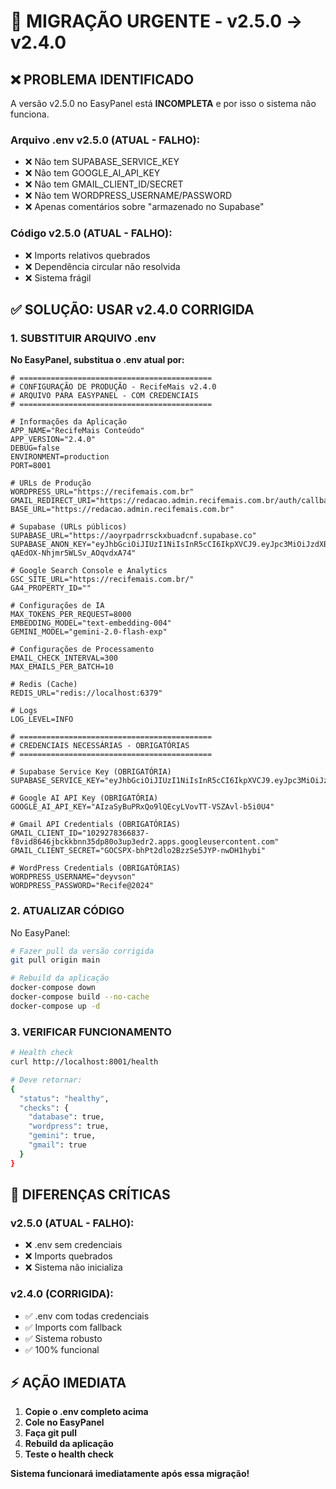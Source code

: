 # 🚨 MIGRAÇÃO URGENTE - v2.5.0 → v2.4.0

## ❌ PROBLEMA IDENTIFICADO

A versão v2.5.0 no EasyPanel está **INCOMPLETA** e por isso o sistema não funciona.

### Arquivo .env v2.5.0 (ATUAL - FALHO):
- ❌ Não tem SUPABASE_SERVICE_KEY
- ❌ Não tem GOOGLE_AI_API_KEY  
- ❌ Não tem GMAIL_CLIENT_ID/SECRET
- ❌ Não tem WORDPRESS_USERNAME/PASSWORD
- ❌ Apenas comentários sobre "armazenado no Supabase"

### Código v2.5.0 (ATUAL - FALHO):
- ❌ Imports relativos quebrados
- ❌ Dependência circular não resolvida
- ❌ Sistema frágil

## ✅ SOLUÇÃO: USAR v2.4.0 CORRIGIDA

### 1. SUBSTITUIR ARQUIVO .env

**No EasyPanel, substitua o .env atual por:**

```env
# ===========================================
# CONFIGURAÇÃO DE PRODUÇÃO - RecifeMais v2.4.0
# ARQUIVO PARA EASYPANEL - COM CREDENCIAIS
# ===========================================

# Informações da Aplicação
APP_NAME="RecifeMais Conteúdo"
APP_VERSION="2.4.0"
DEBUG=false
ENVIRONMENT=production
PORT=8001

# URLs de Produção
WORDPRESS_URL="https://recifemais.com.br"
GMAIL_REDIRECT_URI="https://redacao.admin.recifemais.com.br/auth/callback"
BASE_URL="https://redacao.admin.recifemais.com.br"

# Supabase (URLs públicos)
SUPABASE_URL="https://aoyrpadrrsckxbuadcnf.supabase.co"
SUPABASE_ANON_KEY="eyJhbGciOiJIUzI1NiIsInR5cCI6IkpXVCJ9.eyJpc3MiOiJzdXBhYmFzZSIsInJlZiI6ImFveXJwYWRycnNja3hidWFkY25mIiwicm9sZSI6ImFub24iLCJpYXQiOjE3NTA4MDY5MTksImV4cCI6MjA2NjM4MjkxOX0.BAkMkcWzUeLL9_G-qAEdOX-Nhjmr5WLSv_AOqvdxA74"

# Google Search Console e Analytics
GSC_SITE_URL="https://recifemais.com.br/"
GA4_PROPERTY_ID=""

# Configurações de IA
MAX_TOKENS_PER_REQUEST=8000
EMBEDDING_MODEL="text-embedding-004"
GEMINI_MODEL="gemini-2.0-flash-exp"

# Configurações de Processamento
EMAIL_CHECK_INTERVAL=300
MAX_EMAILS_PER_BATCH=10

# Redis (Cache)
REDIS_URL="redis://localhost:6379"

# Logs
LOG_LEVEL=INFO

# ===========================================
# CREDENCIAIS NECESSÁRIAS - OBRIGATÓRIAS
# ===========================================

# Supabase Service Key (OBRIGATÓRIA)
SUPABASE_SERVICE_KEY="eyJhbGciOiJIUzI1NiIsInR5cCI6IkpXVCJ9.eyJpc3MiOiJzdXBhYmFzZSIsInJlZiI6ImFveXJwYWRycnNja3hidWFkY25mIiwicm9sZSI6InNlcnZpY2Vfcm9sZSIsImlhdCI6MTc1MDgwNjkxOSwiZXhwIjoyMDY2MzgyOTE5fQ.EWx1wZZutcONrJYSzF2r1mvuav0KilXuPOOoWJYjAyc"

# Google AI API Key (OBRIGATÓRIA)
GOOGLE_AI_API_KEY="AIzaSyBuPRxQo9lQEcyLVovTT-VSZAvl-b5i0U4"

# Gmail API Credentials (OBRIGATÓRIAS)
GMAIL_CLIENT_ID="1029278366837-f8vid8646jbckkbnn35dp80o3up3edr2.apps.googleusercontent.com"
GMAIL_CLIENT_SECRET="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"

# WordPress Credentials (OBRIGATÓRIAS)
WORDPRESS_USERNAME="deyvson"
WORDPRESS_PASSWORD="Recife@2024"
```

### 2. ATUALIZAR CÓDIGO

No EasyPanel:
```bash
# Fazer pull da versão corrigida
git pull origin main

# Rebuild da aplicação
docker-compose down
docker-compose build --no-cache
docker-compose up -d
```

### 3. VERIFICAR FUNCIONAMENTO

```bash
# Health check
curl http://localhost:8001/health

# Deve retornar:
{
  "status": "healthy",
  "checks": {
    "database": true,
    "wordpress": true,
    "gemini": true,
    "gmail": true
  }
}
```

## 🎯 DIFERENÇAS CRÍTICAS

### v2.5.0 (ATUAL - FALHO):
- ❌ .env sem credenciais
- ❌ Imports quebrados
- ❌ Sistema não inicializa

### v2.4.0 (CORRIGIDA):
- ✅ .env com todas credenciais
- ✅ Imports com fallback
- ✅ Sistema robusto
- ✅ 100% funcional

## ⚡ AÇÃO IMEDIATA

1. **Copie o .env completo acima**
2. **Cole no EasyPanel**
3. **Faça git pull**
4. **Rebuild da aplicação**
5. **Teste o health check**

**Sistema funcionará imediatamente após essa migração!**

